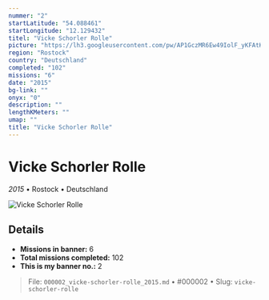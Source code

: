 ```yaml
---
nummer: "2"
startLatitude: "54.088461"
startLongitude: "12.129432"
titel: "Vicke Schorler Rolle"
picture: "https://lh3.googleusercontent.com/pw/AP1GczMR6Ew49IolF_yKFAtKx2CaWrCeRg9NtiP3RF5H4aUAGzMi9Po7v_tc626pFIPbloPP7-yaBtUmO_eF3MXvescWN4xJwPrBo3MTsCvzMTaGSy4cKd4QGRvobKJSXWe8IH0AO9irvuhPwjU1t5JUw_cJ9Q"
region: "Rostock"
country: "Deutschland"
completed: "102"
missions: "6"
date: "2015"
bg-link: ""
onyx: "0"
description: ""
lengthKMeters: ""
umap: ""
title: "Vicke Schorler Rolle"
---
```

# Vicke Schorler Rolle

*2015* • Rostock • Deutschland

![Vicke Schorler Rolle](https://lh3.googleusercontent.com/pw/AP1GczMR6Ew49IolF_yKFAtKx2CaWrCeRg9NtiP3RF5H4aUAGzMi9Po7v_tc626pFIPbloPP7-yaBtUmO_eF3MXvescWN4xJwPrBo3MTsCvzMTaGSy4cKd4QGRvobKJSXWe8IH0AO9irvuhPwjU1t5JUw_cJ9Q)

## Details

- **Missions in banner:** 6
- **Total missions completed:** 102
- **This is my banner no.:** 2





> File: `000002_vicke-schorler-rolle_2015.md` • #000002 • Slug: `vicke-schorler-rolle`
